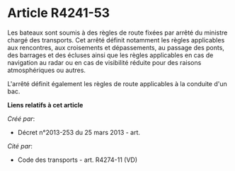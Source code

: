 # Article R4241-53

Les bateaux sont soumis à des règles de route fixées par arrêté du ministre chargé des transports. Cet arrêté définit
notamment les règles applicables aux rencontres, aux croisements et dépassements, au passage des ponts, des barrages et des
écluses ainsi que les règles applicables en cas de navigation au radar ou en cas de visibilité réduite pour des raisons
atmosphériques ou autres.

L'arrêté définit également les règles de route applicables à la conduite d'un bac.

**Liens relatifs à cet article**

_Créé par_:

  - Décret n°2013-253 du 25 mars 2013 - art.

_Cité par_:

  - Code des transports - art. R4274-11 (VD)
